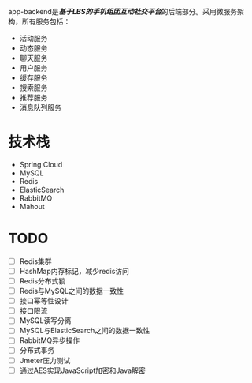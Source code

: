 app-backend是***基于LBS的手机组团互动社交平台***的后端部分。采用微服务架构，所有服务包括：
- 活动服务
- 动态服务
- 聊天服务
- 用户服务
- 缓存服务
- 搜索服务
- 推荐服务
- 消息队列服务
# 技术栈
- Spring Cloud
- MySQL
- Redis
- ElasticSearch
- RabbitMQ
- Mahout
# TODO
- [ ] Redis集群
- [ ] HashMap内存标记，减少redis访问
- [ ] Redis分布式锁
- [ ] Redis与MySQL之间的数据一致性
- [ ] 接口幂等性设计
- [ ] 接口限流
- [ ] MySQL读写分离
- [ ] MySQL与ElasticSearch之间的数据一致性
- [ ] RabbitMQ异步操作
- [ ] 分布式事务
- [ ] Jmeter压力测试
- [ ] 通过AES实现JavaScript加密和Java解密